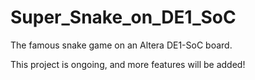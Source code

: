# Super_Snake_on_DE1_SoC
The famous snake game on an Altera DE1-SoC board.

This project is ongoing, and more features will be added!
